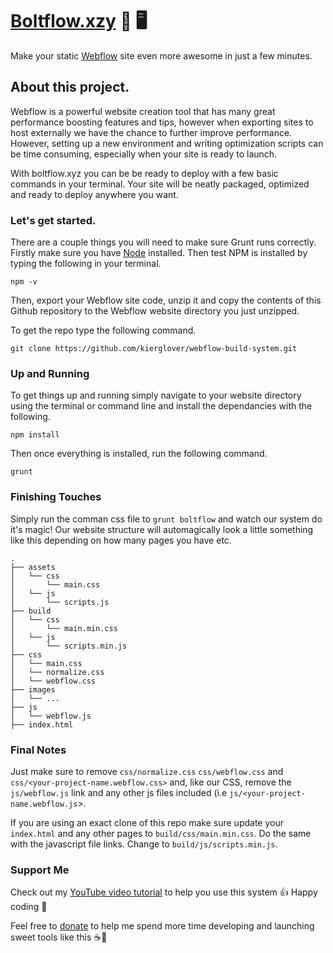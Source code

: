 # [Boltflow.xzy](http://boltflow.xyz) 💨 🖥
Make your static [Webflow](http://bit.ly/2I4QBFc) site even more awesome in just a few minutes.
## About this project.
Webflow is a powerful website creation tool that has many great performance boosting features and tips, however when exporting sites to host externally we have the chance to further improve performance. However, setting up a new environment and writing optimization scripts can be time consuming, especially when your site is ready to launch.

With boltflow.xyz you can be be ready to deploy with a few basic commands in your terminal. Your site will be neatly packaged, optimized and ready to deploy anywhere you want.
### Let's get started.
There are  a couple things you will need to make sure Grunt runs correctly. Firstly make sure you have [Node](https://nodejs.org/en/) installed. Then test NPM is installed by typing the following in your terminal.
```
npm -v
```
Then, export your Webflow site code, unzip it and copy the contents of this Github repository to the Webflow website directory you just unzipped. 

To get the repo type the following command.
```
git clone https://github.com/kierglover/webflow-build-system.git
```

### Up and Running
To get things up and running simply navigate to your website directory using the terminal or command line and install the dependancies with the following.
```
npm install
```
Then once everything is installed, run the following command.

```
grunt
```

### Finishing Touches
Simply run the comman css file to `grunt boltflow` and watch our system do it's magic! Our website structure will automagically look a little something like this depending on how many pages you have etc. 

```
.
├── assets
│   └── css
│   	└── main.css
│   └── js
│   	└── scripts.js
├── build
│   └── css
│   	└── main.min.css
│   └── js
│   	└── scripts.min.js
├── css
│   └── main.css
│   └── normalize.css
│   └── webflow.css
├── images
│   └── ...
├── js
│   └── webflow.js
├── index.html
```

### Final Notes
Just make sure to remove `css/normalize.css` `css/webflow.css` and `css/<your-project-name.webflow.css>` and, like our CSS, remove the `js/webflow.js` link and any other js files included (i.e `js/<your-project-name.webflow.js`>. 

If you are using an exact clone of this repo make sure update your `index.html` and any other pages to `build/css/main.min.css`. Do the same with the javascript file links. Change to `build/js/scripts.min.js`.

### Support Me

Check out my [YouTube video tutorial](https://www.youtube.com/watch?v=nKVIU-yhaP4) to help you use this system 👍 Happy coding 🎉

Feel free to [donate](https://paypal.me/kierangloverpay?locale.x=en_GB) to help me spend more time developing and launching sweet tools like this ☕️🙏
